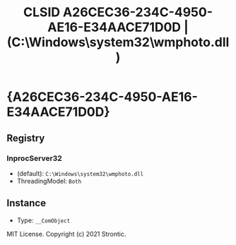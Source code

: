 ﻿---
title: "CLSID A26CEC36-234C-4950-AE16-E34AACE71D0D | (C:\\Windows\\system32\\wmphoto.dll)"
excerpt: What is COM-Object CLSID A26CEC36-234C-4950-AE16-E34AACE71D0D?
---

# {A26CEC36-234C-4950-AE16-E34AACE71D0D}


## Registry


### InprocServer32

* (default): `C:\Windows\system32\wmphoto.dll`
* ThreadingModel: `Both`

## Instance

* Type: `__ComObject`

MIT License. Copyright (c) 2021 Strontic.


